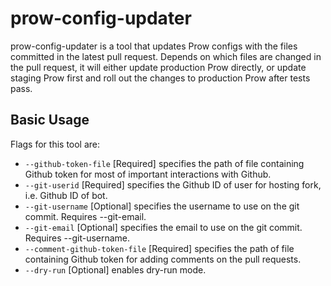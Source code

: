 # prow-config-updater

prow-config-updater is a tool that updates Prow configs with the files committed
in the latest pull request. Depends on which files are changed in the pull
request, it will either update production Prow directly, or update staging Prow
first and roll out the changes to production Prow after tests pass.

## Basic Usage

Flags for this tool are:

- `--github-token-file` [Required] specifies the path of file containing Github
  token for most of important interactions with Github.
- `--git-userid` [Required] specifies the Github ID of user for hosting fork,
  i.e. Github ID of bot.
- `--git-username` [Optional] specifies the username to use on the git commit.
  Requires --git-email.
- `--git-email` [Optional] specifies the email to use on the git commit.
  Requires --git-username.
- `--comment-github-token-file` [Required] specifies the path of file containing Github
  token for adding comments on the pull requests.
- `--dry-run` [Optional] enables dry-run mode.

